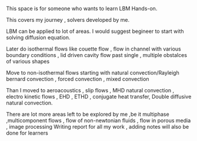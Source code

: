 This space is for someone who wants to learn LBM Hands-on.

This covers my journey , solvers developed by me.

LBM can be applied to lot of areas.
I would suggest begineer to start with solving diffusion equation.

Later do isothermal flows like couette flow , flow in channel with various boundary conditions , lid driven cavity
flow past single , multiple obstalces of various shapes

Move to non-isothermal flows starting with natural convection/Rayleigh bernard convection , forced convection , mixed convection

Than I moved to aeroacoustics , slip flows , MHD natural convection , electro kinetic flows , EHD , ETHD , conjugate heat transfer, Double diffusive natural convection.

There are lot more areas left to be explored by me ,be it multiphase ,multicomponent flows , flow of non-newtonian fluids , flow in porous media , image processing
Writing report for all my work , adding notes will also be done for learners
